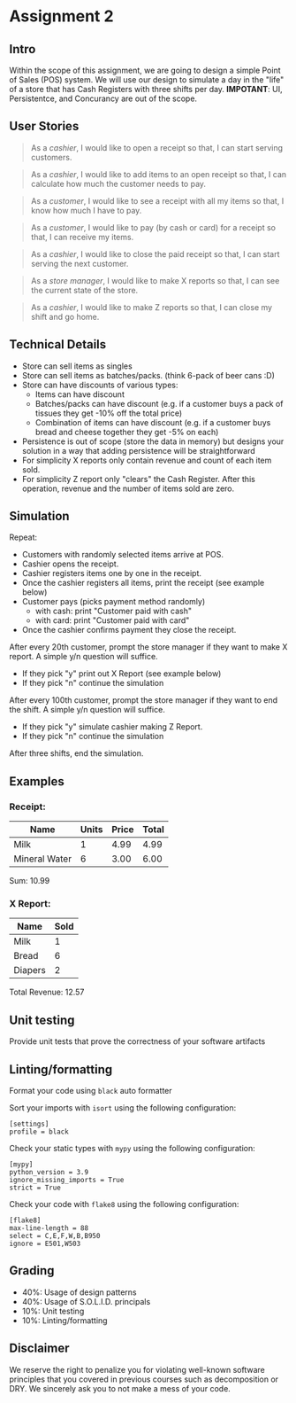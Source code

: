 # Assignment 2

## Intro

Within the scope of this assignment, we are going to design a simple Point of Sales (POS) system. We will use our design to simulate a day in the "life" of a store that has Cash Registers with three shifts per day. **IMPOTANT**: UI, Persistentce, and Concurancy are out of the scope.


## User Stories

> As a *cashier*, I would like to open a receipt so that, I can start serving customers.

> As a *cashier*, I would like to add items to an open receipt so that, I can calculate how much the customer needs to pay.

> As a *customer*, I would like to see a receipt with all my items so that, I know how much I have to pay.

> As a *customer*, I would like to pay (by cash or card) for a receipt so that, I can receive my items.

> As a *cashier*, I would like to close the paid receipt so that, I can start serving the next customer.

> As a *store manager*, I would like to make X reports so that, I can see the current state of the store.

> As a *cashier*, I would like to make Z reports so that, I can close my shift and go home.

## Technical Details

- Store can sell items as singles
- Store can sell items as batches/packs. (think 6-pack of beer cans :D)
- Store can have discounts of various types:
  * Items can have discount
  * Batches/packs can have discount (e.g. if a customer buys a pack of tissues they get -10% off the total price)
  * Combination of items can have discount (e.g. if a customer buys bread and cheese together they get -5% on each)
- Persistence is out of scope (store the data in memory) but designs your solution in a way that adding persistence will be straightforward
- For simplicity X reports only contain revenue and count of each item sold.
- For simplicity Z report only "clears" the Cash Register. After this operation, revenue and the number of items sold are zero.


## Simulation

Repeat:
  - Customers with randomly selected items arrive at POS.
  - Cashier opens the receipt.
  - Cashier registers items one by one in the receipt.
  - Once the cashier registers all items, print the receipt (see example below)
  - Customer pays (picks payment method randomly)
    * with cash: print "Customer paid with cash"
    * with card: print "Customer paid with card"
  - Once the cashier confirms payment they close the receipt.

After every 20th customer, prompt the store manager if they want to make X report. A simple y/n question will suffice.
  * If they pick "y" print out X Report (see example below)
  * If they pick "n" continue the simulation

After every 100th customer, prompt the store manager if they want to end the shift. A simple y/n question will suffice.
  * If they pick "y" simulate cashier making Z Report.
  * If they pick "n" continue the simulation

After three shifts, end the simulation.

## Examples

### Receipt:

Name           | Units | Price |  Total |
---------------|-------|-------|--------|
Milk           | 1     | 4.99  |  4.99  |
Mineral Water  | 6     | 3.00  |  6.00  |

Sum: 10.99

### X Report:

Name           | Sold |
---------------|------|
Milk           | 1    |
Bread          | 6    |
Diapers        | 2    |

Total Revenue: 12.57


## Unit testing

Provide unit tests that prove the correctness of your software artifacts

## Linting/formatting

Format your code using `black` auto formatter

Sort your imports with `isort` using the following configuration:

```
[settings]
profile = black
```

Check your static types with `mypy` using the following configuration:

```
[mypy]
python_version = 3.9
ignore_missing_imports = True
strict = True
```

Check your code with `flake8` using the following configuration:

```
[flake8]
max-line-length = 88
select = C,E,F,W,B,B950
ignore = E501,W503
```

## Grading

- 40%: Usage of design patterns
- 40%: Usage of S.O.L.I.D. principals
- 10%: Unit testing
- 10%: Linting/formatting

## Disclaimer

We reserve the right to penalize you for violating well-known software principles that you covered in previous courses such as decomposition or DRY. We sincerely ask you to not make a mess of your code.

